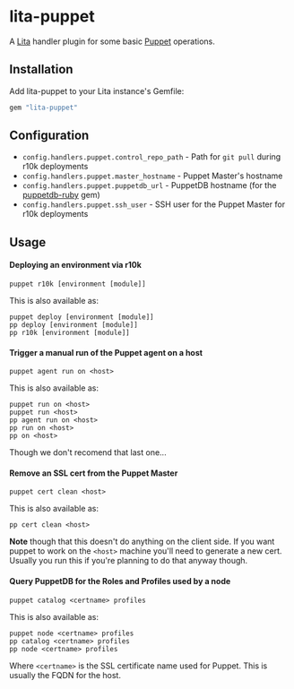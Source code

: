 # lita-puppet

A [Lita](https://www.lita.io/) handler plugin for some basic [Puppet](https://puppet.com/) operations.

## Installation

Add lita-puppet to your Lita instance's Gemfile:

``` ruby
gem "lita-puppet"
```

## Configuration

* `config.handlers.puppet.control_repo_path` - Path for `git pull` during r10k deployments
* `config.handlers.puppet.master_hostname` - Puppet Master's hostname
* `config.handlers.puppet.puppetdb_url` - PuppetDB hostname (for the [puppetdb-ruby](https://github.com/voxpupuli/puppetdb-ruby) gem)
* `config.handlers.puppet.ssh_user` - SSH user for the Puppet Master for r10k deployments

## Usage

#### Deploying an environment via r10k
    puppet r10k [environment [module]]

This is also available as:

    puppet deploy [environment [module]]
    pp deploy [environment [module]]
    pp r10k [environment [module]]

#### Trigger a manual run of the Puppet agent on a host
    puppet agent run on <host>

This is also available as:

    puppet run on <host>
    puppet run <host>
    pp agent run on <host>
    pp run on <host>
    pp on <host>

Though we don't recomend that last one...

#### Remove an SSL cert from the Puppet Master
    puppet cert clean <host>

This is also available as:

    pp cert clean <host>

**Note** though that this doesn't do anything on the client side. If you want puppet to work on the `<host>` machine you'll need to generate a new cert. Usually you run this if you're planning to do that anyway though.

#### Query PuppetDB for the Roles and Profiles used by a node
    puppet catalog <certname> profiles

This is also available as:

    puppet node <certname> profiles
    pp catalog <certname> profiles
    pp node <certname> profiles

Where `<certname>` is the SSL certificate name used for Puppet. This is usually the FQDN for the host.
